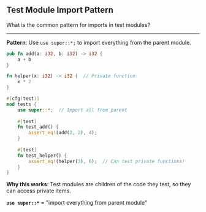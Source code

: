 ## Test Module Import Pattern

What is the common pattern for imports in test modules?

---

**Pattern**: Use `use super::*;` to import everything from the parent module.

```rust
pub fn add(a: i32, b: i32) -> i32 {
    a + b
}

fn helper(x: i32) -> i32 {  // Private function
    x * 2
}

#[cfg(test)]
mod tests {
    use super::*;  // Import all from parent
    
    #[test]
    fn test_add() {
        assert_eq!(add(2, 2), 4);
    }
    
    #[test]
    fn test_helper() {
        assert_eq!(helper(3), 6);  // Can test private functions!
    }
}
```

**Why this works**: Test modules are children of the code they test, so they can access private items.

**`use super::*`** = "import everything from parent module"

